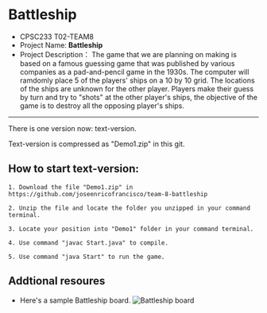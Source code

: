 
# Battleship

- CPSC233 T02-TEAM8
- Project Name: **Battleship**
- Project Description：
   The game that we are planning on making is based on a famous guessing game that was published by various companies as a pad-and-pencil game in the 1930s.  The computer will ramdomly place 5 of the players' ships on a 10 by 10 grid. The locations of the ships are unknown for the other player. Players make their guess by turn and try to "shots" at the other player's ships, the objective of the game is to destroy all the opposing player's ships. 

***
There is one version now: text-version.

Text-version is compressed as "Demo1.zip" in this git.



## How to start text-version:
    
    1. Download the file "Demo1.zip" in https://github.com/joseenricofrancisco/team-8-battleship

    2. Unzip the file and locate the folder you unzipped in your command terminal.

    3. Locate your position into "Demo1" folder in your command terminal.

    4. Use command "javac Start.java" to compile.

    5. Use command "java Start" to run the game.

## Addtional resoures
- Here's a sample Battleship board.
![Battleship board](https://upload.wikimedia.org/wikipedia/commons/thumb/6/65/Battleship_game_board.svg/1280px-Battleship_game_board.svg.png)

